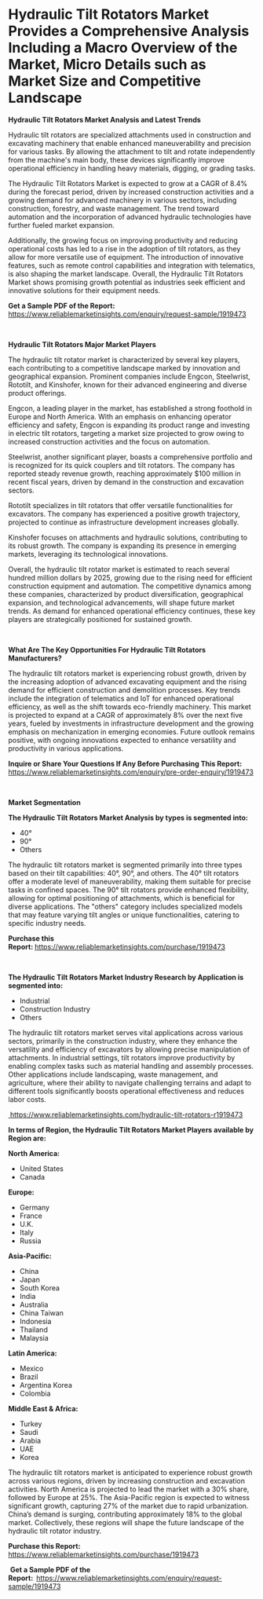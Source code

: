 <p><h1>Hydraulic Tilt Rotators Market Provides a Comprehensive Analysis Including a Macro Overview of the Market, Micro Details such as Market Size and Competitive Landscape</h1></p><p><strong>Hydraulic Tilt Rotators Market Analysis and Latest Trends</strong></p>
<p><p>Hydraulic tilt rotators are specialized attachments used in construction and excavating machinery that enable enhanced maneuverability and precision for various tasks. By allowing the attachment to tilt and rotate independently from the machine's main body, these devices significantly improve operational efficiency in handling heavy materials, digging, or grading tasks. </p><p>The Hydraulic Tilt Rotators Market is expected to grow at a CAGR of 8.4% during the forecast period, driven by increased construction activities and a growing demand for advanced machinery in various sectors, including construction, forestry, and waste management. The trend toward automation and the incorporation of advanced hydraulic technologies have further fueled market expansion. </p><p>Additionally, the growing focus on improving productivity and reducing operational costs has led to a rise in the adoption of tilt rotators, as they allow for more versatile use of equipment. The introduction of innovative features, such as remote control capabilities and integration with telematics, is also shaping the market landscape. Overall, the Hydraulic Tilt Rotators Market shows promising growth potential as industries seek efficient and innovative solutions for their equipment needs.</p></p>
<p><strong>Get a Sample PDF of the Report:&nbsp;</strong> <a href="https://www.reliablemarketinsights.com/enquiry/request-sample/1919473?utm_campaign=3257&utm_medium=2&utm_source=Github&utm_content=ia&utm_term=12042025&utm_id=hydraulic-tilt-rotators">https://www.reliablemarketinsights.com/enquiry/request-sample/1919473</a></p>
<p>&nbsp;</p>
<p><strong>Hydraulic Tilt Rotators Major Market Players</strong></p>
<p><p>The hydraulic tilt rotator market is characterized by several key players, each contributing to a competitive landscape marked by innovation and geographical expansion. Prominent companies include Engcon, Steelwrist, Rototilt, and Kinshofer, known for their advanced engineering and diverse product offerings.</p><p>Engcon, a leading player in the market, has established a strong foothold in Europe and North America. With an emphasis on enhancing operator efficiency and safety, Engcon is expanding its product range and investing in electric tilt rotators, targeting a market size projected to grow owing to increased construction activities and the focus on automation.</p><p>Steelwrist, another significant player, boasts a comprehensive portfolio and is recognized for its quick couplers and tilt rotators. The company has reported steady revenue growth, reaching approximately $100 million in recent fiscal years, driven by demand in the construction and excavation sectors.</p><p>Rototilt specializes in tilt rotators that offer versatile functionalities for excavators. The company has experienced a positive growth trajectory, projected to continue as infrastructure development increases globally.</p><p>Kinshofer focuses on attachments and hydraulic solutions, contributing to its robust growth. The company is expanding its presence in emerging markets, leveraging its technological innovations.</p><p>Overall, the hydraulic tilt rotator market is estimated to reach several hundred million dollars by 2025, growing due to the rising need for efficient construction equipment and automation. The competitive dynamics among these companies, characterized by product diversification, geographical expansion, and technological advancements, will shape future market trends. As demand for enhanced operational efficiency continues, these key players are strategically positioned for sustained growth.</p></p>
<p>&nbsp;</p>
<p><strong>What Are The Key Opportunities For Hydraulic Tilt Rotators Manufacturers?</strong></p>
<p><p>The hydraulic tilt rotators market is experiencing robust growth, driven by the increasing adoption of advanced excavating equipment and the rising demand for efficient construction and demolition processes. Key trends include the integration of telematics and IoT for enhanced operational efficiency, as well as the shift towards eco-friendly machinery. This market is projected to expand at a CAGR of approximately 8% over the next five years, fueled by investments in infrastructure development and the growing emphasis on mechanization in emerging economies. Future outlook remains positive, with ongoing innovations expected to enhance versatility and productivity in various applications.</p></p>
<p><strong>Inquire or Share Your Questions If Any Before Purchasing This Report:</strong> <a href="https://www.reliablemarketinsights.com/enquiry/pre-order-enquiry/1919473?utm_campaign=3257&utm_medium=2&utm_source=Github&utm_content=ia&utm_term=12042025&utm_id=hydraulic-tilt-rotators">https://www.reliablemarketinsights.com/enquiry/pre-order-enquiry/1919473</a></p>
<p>&nbsp;</p>
<p><strong>Market Segmentation</strong></p>
<p><strong>The Hydraulic Tilt Rotators Market Analysis by types is segmented into:</strong></p>
<p><ul><li>40°</li><li>90°</li><li>Others</li></ul></p>
<p><p>The hydraulic tilt rotators market is segmented primarily into three types based on their tilt capabilities: 40°, 90°, and others. The 40° tilt rotators offer a moderate level of maneuverability, making them suitable for precise tasks in confined spaces. The 90° tilt rotators provide enhanced flexibility, allowing for optimal positioning of attachments, which is beneficial for diverse applications. The "others" category includes specialized models that may feature varying tilt angles or unique functionalities, catering to specific industry needs.</p></p>
<p><strong>Purchase this Report:&nbsp;</strong><a href="https://www.reliablemarketinsights.com/purchase/1919473?utm_campaign=3257&utm_medium=2&utm_source=Github&utm_content=ia&utm_term=12042025&utm_id=hydraulic-tilt-rotators">https://www.reliablemarketinsights.com/purchase/1919473</a></p>
<p>&nbsp;</p>
<p><strong>The Hydraulic Tilt Rotators Market Industry Research by Application is segmented into:</strong></p>
<p><ul><li>Industrial</li><li>Construction Industry</li><li>Others</li></ul></p>
<p><p>The hydraulic tilt rotators market serves vital applications across various sectors, primarily in the construction industry, where they enhance the versatility and efficiency of excavators by allowing precise manipulation of attachments. In industrial settings, tilt rotators improve productivity by enabling complex tasks such as material handling and assembly processes. Other applications include landscaping, waste management, and agriculture, where their ability to navigate challenging terrains and adapt to different tools significantly boosts operational effectiveness and reduces labor costs.</p></p>
<p><a href="https://www.reliablemarketinsights.com/hydraulic-tilt-rotators-r1919473?utm_campaign=3257&utm_medium=2&utm_source=Github&utm_content=ia&utm_term=12042025&utm_id=hydraulic-tilt-rotators">&nbsp;https://www.reliablemarketinsights.com/hydraulic-tilt-rotators-r1919473</a></p>
<p><strong>In terms of Region, the Hydraulic Tilt Rotators Market Players available by Region are:</strong></p>
<p>
    <p> <strong> North America: </strong>
        <ul>
            <li>United States</li>
            <li>Canada</li>
        </ul>
        </p> 
    <p> <strong> Europe: </strong>
        <ul>
            <li>Germany</li>
            <li>France</li>
            <li>U.K.</li>
            <li>Italy</li>
            <li>Russia</li>
        </ul>
        </p> 
    <p> <strong> Asia-Pacific: </strong>
        <ul>
            <li>China</li>
            <li>Japan</li>
            <li>South Korea</li>
            <li>India</li>
            <li>Australia</li>
            <li>China Taiwan</li>
            <li>Indonesia</li>
            <li>Thailand</li>
            <li>Malaysia</li>
        </ul>
        </p> 
    <p> <strong> Latin America: </strong>
        <ul>
            <li>Mexico</li>
            <li>Brazil</li>
            <li>Argentina Korea</li>
            <li>Colombia</li>
        </ul>
        </p> 
    <p> <strong> Middle East & Africa: </strong>
        <ul>
            <li>Turkey</li>
            <li>Saudi</li>
            <li>Arabia</li>
            <li>UAE</li>
            <li>Korea</li>
        </ul>
    </p>
    </p>
<p><p>The hydraulic tilt rotators market is anticipated to experience robust growth across various regions, driven by increasing construction and excavation activities. North America is projected to lead the market with a 30% share, followed by Europe at 25%. The Asia-Pacific region is expected to witness significant growth, capturing 27% of the market due to rapid urbanization. China’s demand is surging, contributing approximately 18% to the global market. Collectively, these regions will shape the future landscape of the hydraulic tilt rotator industry.</p></p>
<p><strong>Purchase this Report: </strong><a href="https://www.reliablemarketinsights.com/purchase/1919473?utm_campaign=3257&utm_medium=2&utm_source=Github&utm_content=ia&utm_term=12042025&utm_id=hydraulic-tilt-rotators">https://www.reliablemarketinsights.com/purchase/1919473</a></p>
<p>&nbsp;<strong>Get a Sample PDF of the Report:&nbsp;&nbsp;</strong><a href="https://www.reliablemarketinsights.com/enquiry/request-sample/1919473?utm_campaign=3257&utm_medium=2&utm_source=Github&utm_content=ia&utm_term=12042025&utm_id=hydraulic-tilt-rotators">https://www.reliablemarketinsights.com/enquiry/request-sample/1919473</a></p>
<p><strong></strong></p>
<p><p></p><p></p><p></p></p>